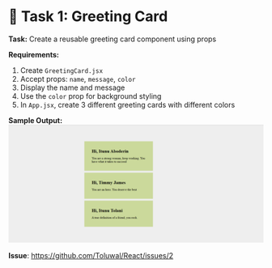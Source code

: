 # 🎯 Task 1: Greeting Card

**Task:** Create a reusable greeting card component using props

**Requirements:**
1. Create `GreetingCard.jsx`
2. Accept props: `name`, `message`, `color`
3. Display the name and message
4. Use the `color` prop for background styling
5. In `App.jsx`, create 3 different greeting cards with different colors

**Sample Output:**![alt text](<Screenshot 2025-10-23 141230.png>)

**Issue**: https://github.com/Toluwal/React/issues/2
